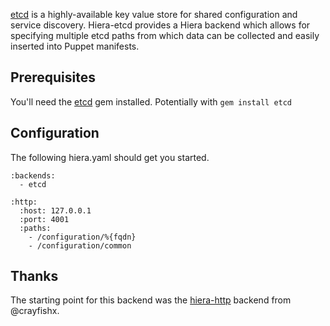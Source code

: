 [etcd](https://github.com/coreos/etcd) is a highly-available key value store for shared configuration and service discovery. Hiera-etcd provides a Hiera backend which allows for specifying multiple etcd paths from which data can be collected and easily inserted into Puppet manifests.

## Prerequisites

You'll need the [etcd](https://github.com/ranjib/etcd-ruby) gem
installed. Potentially with `gem install etcd`


## Configuration

The following hiera.yaml should get you started.

    :backends:
      - etcd
     
    :http:
      :host: 127.0.0.1
      :port: 4001
      :paths:
        - /configuration/%{fqdn}
        - /configuration/common


## Thanks

The starting point for this backend was the [hiera-http](https://github.com/crayfishx/hiera-http) backend from @crayfishx.
